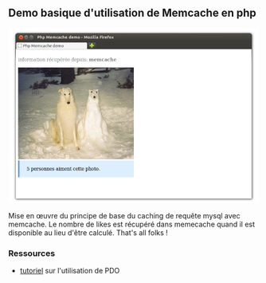 ## Demo basique d'utilisation de Memcache en php

![screenshot](./screen.png "scnsht")

Mise en œuvre du principe de base du caching de requête mysql avec memcache. Le nombre de likes est récupéré dans memecache quand il est disponible au lieu d'être calculé. That's all folks !

### Ressources
- [tutoriel](http://wiki.hashphp.org/PDO_Tutorial_for_MySQL_Developers) sur l'utilisation de PDO 
